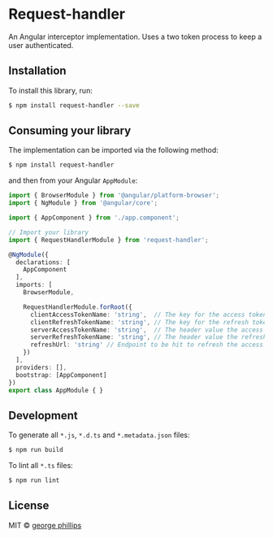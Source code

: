 # Request-handler

An Angular interceptor implementation. Uses a two token process to keep a user authenticated.

## Installation

To install this library, run:

```bash
$ npm install request-handler --save
```

## Consuming your library

The implementation can be imported via the following method:

```bash
$ npm install request-handler
```

and then from your Angular `AppModule`:

```typescript
import { BrowserModule } from '@angular/platform-browser';
import { NgModule } from '@angular/core';

import { AppComponent } from './app.component';

// Import your library
import { RequestHandlerModule } from 'request-handler';

@NgModule({
  declarations: [
    AppComponent
  ],
  imports: [
    BrowserModule,

    RequestHandlerModule.forRoot({
      clientAccessTokenName: 'string',  // The key for the access token in storage.
      clientRefreshTokenName: 'string', // The key for the refresh token in storage. 
      serverAccessTokenName: 'string',  // The header value the access token is stored in
      serverRefreshTokenName: 'string', // The header value the refresh token is stored in.
      refreshUrl: 'string' // Endpoint to be hit to refresh the access token when it expires.
    })
  ],
  providers: [],
  bootstrap: [AppComponent]
})
export class AppModule { }
```

## Development

To generate all `*.js`, `*.d.ts` and `*.metadata.json` files:

```bash
$ npm run build
```

To lint all `*.ts` files:

```bash
$ npm run lint
```

## License

MIT © [george phillips](mailto:george.phillips@blackswan.com)
